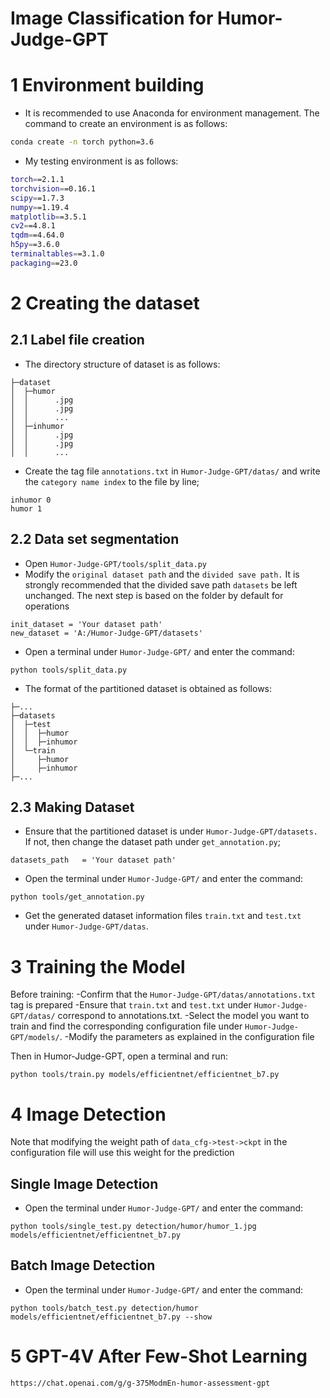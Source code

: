 Image Classification for Humor-Judge-GPT
===========================
# 1 Environment building
- It is recommended to use Anaconda for environment management. The command to create an environment is as follows:
```bash
conda create -n torch python=3.6
```

- My testing environment is as follows:
```bash
torch==2.1.1
torchvision==0.16.1
scipy==1.7.3
numpy==1.19.4
matplotlib==3.5.1
cv2==4.8.1
tqdm==4.64.0
h5py==3.6.0
terminaltables==3.1.0
packaging==23.0
```
# 2 Creating the dataset
## 2.1 Label file creation

- The directory structure of dataset is as follows:

```
├─dataset
│  ├─humor
│  │      .jpg
│  │      .jpg
│  │      ...
│  ├─inhumor
│  │      .jpg
│  │      .jpg
│  │      ...

```
- Create the tag file `annotations.txt` in `Humor-Judge-GPT/datas/` and write the `category name index` to the file by line;
```
inhumor 0
humor 1
```
## 2.2 Data set segmentation
- Open `Humor-Judge-GPT/tools/split_data.py`
- Modify the `original dataset path` and the `divided save path.` It is strongly recommended that the divided save path `datasets` be left unchanged. The next step is based on the folder by default for operations
```
init_dataset = 'Your dataset path'
new_dataset = 'A:/Humor-Judge-GPT/datasets'
```
- Open a terminal under `Humor-Judge-GPT/` and enter the command:
```
python tools/split_data.py
```
- The format of the partitioned dataset is obtained as follows:
```
├─...
├─datasets
│  ├─test
│  │  ├─humor
│  │  ├─inhumor
│  └─train
│     ├─humor
│     ├─inhumor
├─...
```
## 2.3 Making Dataset
- Ensure that the partitioned dataset is under `Humor-Judge-GPT/datasets.` If not, then change the dataset path under `get_annotation.py`;
```
datasets_path   = 'Your dataset path'
```
- Open the terminal under `Humor-Judge-GPT/` and enter the command:
```
python tools/get_annotation.py
```
- Get the generated dataset information files `train.txt` and `test.txt` under `Humor-Judge-GPT/datas`.

# 3 Training the Model

Before training:
-Confirm that the `Humor-Judge-GPT/datas/annotations.txt` tag is prepared
-Ensure that `train.txt` and `test.txt` under `Humor-Judge-GPT/datas/` correspond to annotations.txt.
-Select the model you want to train and find the corresponding configuration file under `Humor-Judge-GPT/models/`.
-Modify the parameters as explained in the configuration file

Then in Humor-Judge-GPT, open a terminal and run:
```
python tools/train.py models/efficientnet/efficientnet_b7.py
```

# 4 Image Detection
Note that modifying the weight path of `data_cfg->test->ckpt` in the configuration file will use this weight for the prediction

## Single Image Detection
- Open the terminal under `Humor-Judge-GPT/` and enter the command:
```
python tools/single_test.py detection/humor/humor_1.jpg models/efficientnet/efficientnet_b7.py
```

## Batch Image Detection
- Open the terminal under `Humor-Judge-GPT/` and enter the command:
```
python tools/batch_test.py detection/humor models/efficientnet/efficientnet_b7.py --show
```
# 5 GPT-4V After Few-Shot Learning
```
https://chat.openai.com/g/g-375ModmEn-humor-assessment-gpt
```
